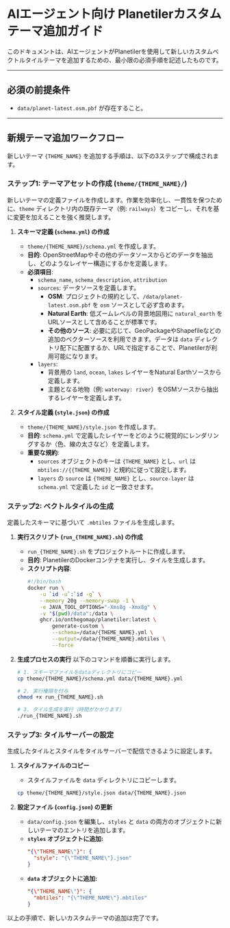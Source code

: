 # AIエージェント向け Planetilerカスタムテーマ追加ガイド

このドキュメントは、AIエージェントがPlanetilerを使用して新しいカスタムベクトルタイルテーマを追加するための、最小限の必須手順を記述したものです。

---

## 必須の前提条件

- `data/planet-latest.osm.pbf` が存在すること。

---

## 新規テーマ追加ワークフロー

新しいテーマ `{THEME_NAME}` を追加する手順は、以下の3ステップで構成されます。

### ステップ1: テーマアセットの作成 (`theme/{THEME_NAME}/`)

新しいテーマの定義ファイルを作成します。作業を効率化し、一貫性を保つために、`theme` ディレクトリ内の既存テーマ（例: `railways`）をコピーし、それを基に変更を加えることを強く推奨します。

1.  **スキーマ定義 (`schema.yml`) の作成**
    -   `theme/{THEME_NAME}/schema.yml` を作成します。
    -   **目的**: OpenStreetMapやその他のデータソースからどのデータを抽出し、どのようなレイヤー構造にするかを定義します。
    -   **必須項目**:
        -   `schema_name`, `schema_description`, `attribution`
        -   `sources`: データソースを定義します。
            -   **OSM**: プロジェクトの規約として、`/data/planet-latest.osm.pbf` を `osm` ソースとして必ず含めます。
            -   **Natural Earth**: 低ズームレベルの背景地図用に `natural_earth` をURLソースとして含めることが標準です。
            -   **その他のソース**: 必要に応じて、GeoPackageやShapefileなどの追加のベクターソースを利用できます。データは `data` ディレクトリ配下に配置するか、URLで指定することで、Planetilerが利用可能になります。
        -   `layers`:
            -   背景用の `land`, `ocean`, `lakes` レイヤーをNatural Earthソースから定義します。
            -   主題となる地物（例: `waterway: river`）をOSMソースから抽出するレイヤーを定義します。

2.  **スタイル定義 (`style.json`) の作成**
    -   `theme/{THEME_NAME}/style.json` を作成します。
    -   **目的**: `schema.yml` で定義したレイヤーをどのように視覚的にレンダリングするか（色、線の太さなど）を定義します。
    -   **重要な規約**:
        -   `sources` オブジェクトのキーは `{THEME_NAME}` とし、`url` は `mbtiles://{{THEME_NAME}}` と規約に従って設定します。
        -   `layers` の `source` は `{THEME_NAME}` とし、`source-layer` は `schema.yml` で定義した `id` と一致させます。

### ステップ2: ベクトルタイルの生成

定義したスキーマに基づいて `.mbtiles` ファイルを生成します。

1.  **実行スクリプト (`run_{THEME_NAME}.sh`) の作成**
    -   `run_{THEME_NAME}.sh` をプロジェクトルートに作成します。
    -   **目的**: PlanetilerのDockerコンテナを実行し、タイルを生成します。
    -   **スクリプト内容**:
        ```bash
        #!/bin/bash
        docker run \
            -u `id -u`:`id -g` \
            --memory 20g --memory-swap -1 \
            -e JAVA_TOOL_OPTIONS="-Xms8g -Xmx8g" \
            -v "$(pwd)/data":/data \
            ghcr.io/onthegomap/planetiler:latest \
                generate-custom \
                --schema=/data/{THEME_NAME}.yml \
                --output=/data/{THEME_NAME}.mbtiles \
                --force
        ```

2.  **生成プロセスの実行**
    以下のコマンドを順番に実行します。
    ```bash
    # 1. スキーマファイルをdataディレクトリにコピー
    cp theme/{THEME_NAME}/schema.yml data/{THEME_NAME}.yml

    # 2. 実行権限を付与
    chmod +x run_{THEME_NAME}.sh

    # 3. タイル生成を実行（時間がかかります）
    ./run_{THEME_NAME}.sh
    ```

### ステップ3: タイルサーバーの設定

生成したタイルとスタイルをタイルサーバーで配信できるように設定します。

1.  **スタイルファイルのコピー**
    -   スタイルファイルを `data` ディレクトリにコピーします。
    ```bash
    cp theme/{THEME_NAME}/style.json data/{THEME_NAME}.json
    ```

2.  **設定ファイル (`config.json`) の更新**
    -   `data/config.json` を編集し、`styles` と `data` の両方のオブジェクトに新しいテーマのエントリを追加します。
    -   **`styles` オブジェクトに追加:**
        ```json
        "{\"THEME_NAME\"}": {
          "style": "{\"THEME_NAME\"}.json"
        }
        ```
    -   **`data` オブジェクトに追加:**
        ```json
        "{\"THEME_NAME\"}": {
          "mbtiles": "{\"THEME_NAME\"}.mbtiles"
        }
        ```

以上の手順で、新しいカスタムテーマの追加は完了です。
